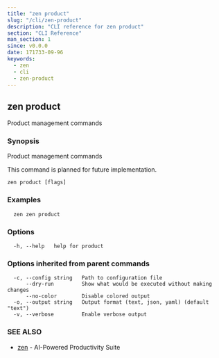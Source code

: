 ```yaml
---
title: "zen product"
slug: "/cli/zen-product"
description: "CLI reference for zen product"
section: "CLI Reference"
man_section: 1
since: v0.0.0
date: 171733-09-96
keywords:
  - zen
  - cli
  - zen-product
---
```


## zen product

Product management commands

### Synopsis

Product management commands

This command is planned for future implementation.

```
zen product [flags]
```

### Examples

```
  zen zen product
```

### Options

```
  -h, --help   help for product
```

### Options inherited from parent commands

```
  -c, --config string   Path to configuration file
      --dry-run         Show what would be executed without making changes
      --no-color        Disable colored output
  -o, --output string   Output format (text, json, yaml) (default "text")
  -v, --verbose         Enable verbose output
```

### SEE ALSO

* [zen](zen.md.md)	 - AI-Powered Productivity Suite

